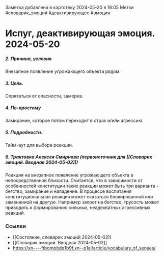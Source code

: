 Заметка добавлена в картотеку 2024-05-20 в 18:05
Метки #словарик_эмоций #деактивирующее #эмоция 

#  Испуг, деактивирующая эмоция. 2024-05-20

##### 2. Причина, условия
Внезапное появление угрожающего объекта рядом.
##### 3. Цель.
Спрятаться от опасности, замерев.
##### 4. По-простому
Замирание, которое потом переходит в страх и/или агрессию.
##### 5. Подробности.
Тайм-аут для выбора реакции.
##### 6. Трактовка Алексея Смирнова (первоисточник для [[Словарик эмоций. Вводная 2024-05-02]])
Реакция на внезапное появление угрожающего объекта в непосредственной близости. Считается, что в зависимости от особенностей конституции таких реакции может быть три варианта - бегство, замирание и нападение. В процессе воспитания конституциональная реакция может оказаться блокированной или замененной на другую. Например запрет на бегство, трусость может приводить к формированию сильных, неадекватных агрессивных реакций.


### Ссылки
- [[Состояние, словарик эмоций 2024-05-02]]
- [[Словарик эмоций. Вводная 2024-05-02]]
- https://xn----ftbomobdq1b9f.xn--p1ai/article/vocabulary_of_senses/




